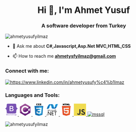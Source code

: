 <h1 align="center">Hi 👋, I'm Ahmet Yusuf</h1>
<h3 align="center">A software developer from Turkey</h3>

<p align="left"> <img src="https://komarev.com/ghpvc/?username=ahmetyusufyilmaz&label=Profile%20views&color=0e75b6&style=flat" alt="ahmetyusufyilmaz" />    

- 💬 Ask me about **C#,Javascript,Asp.Net MVC,HTML,CSS**

- 📫 How to reach me **ahmetysfyilmaz@gmail.com**
</p>
<h3 align="left">Connect with me:</h3>
<p align="left">
<a href="https://linkedin.com/in/https://www.linkedin.com/in/ahmetyusufy%c4%b1lmaz" target="blank"><img align="center" src="https://raw.githubusercontent.com/rahuldkjain/github-profile-readme-generator/master/src/images/icons/Social/linked-in-alt.svg" alt="https://www.linkedin.com/in/ahmetyusufy%c4%b1lmaz" height="30" width="40" /></a>
</p>

   <h3 align="left">Languages and Tools:</h3>
<p align="left"> <a href="https://getbootstrap.com" target="_blank" rel="noreferrer"> <img src="https://raw.githubusercontent.com/devicons/devicon/master/icons/bootstrap/bootstrap-plain-wordmark.svg" alt="bootstrap" width="40" height="40"/> </a> <a href="https://www.w3schools.com/cs/" target="_blank" rel="noreferrer"> <img src="https://raw.githubusercontent.com/devicons/devicon/master/icons/csharp/csharp-original.svg" alt="csharp" width="40" height="40"/> </a> <a href="https://www.w3schools.com/css/" target="_blank" rel="noreferrer"> <img src="https://raw.githubusercontent.com/devicons/devicon/master/icons/css3/css3-original-wordmark.svg" alt="css3" width="40" height="40"/> </a> <a href="https://dotnet.microsoft.com/" target="_blank" rel="noreferrer"> <img src="https://raw.githubusercontent.com/devicons/devicon/master/icons/dot-net/dot-net-original-wordmark.svg" alt="dotnet" width="40" height="40"/> </a> <a href="https://www.w3.org/html/" target="_blank" rel="noreferrer"> <img src="https://raw.githubusercontent.com/devicons/devicon/master/icons/html5/html5-original-wordmark.svg" alt="html5" width="40" height="40"/> </a> <a href="https://developer.mozilla.org/en-US/docs/Web/JavaScript" target="_blank" rel="noreferrer"> <img src="https://raw.githubusercontent.com/devicons/devicon/master/icons/javascript/javascript-original.svg" alt="javascript" width="40" height="40"/> </a> <a href="https://www.microsoft.com/en-us/sql-server" target="_blank" rel="noreferrer"> <img src="https://www.svgrepo.com/show/303229/microsoft-sql-server-logo.svg" alt="mssql" width="40" height="40"/> </a>  </p>

 <img align="center" src="https://github-readme-stats.vercel.app/api/top-langs?username=ahmetyusufyilmaz&show_icons=true&theme=tokyonight" alt="ahmetyusufyilmaz"/>

